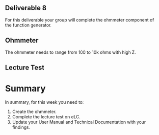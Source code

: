 ## Deliverable 8
For this deliverable your group will complete the ohmmeter component of the function generator.

## Ohmmeter
The ohmmeter needs to range from 100 to 10k ohms with high Z.

## Lecture Test

# Summary

In summary, for this week you need to:

1. Create the ohmmeter.
2. Complete the lecture test on eLC.
3. Update your User Manual and Technical Documentation with your findings.

